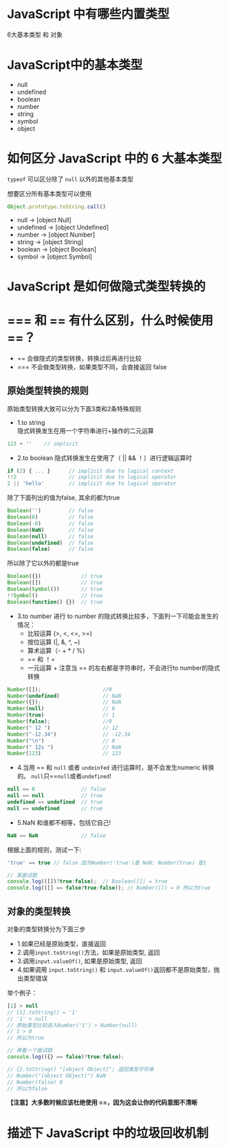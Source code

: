 # JavaScript 中有哪些内置类型

6大基本类型 和 对象

# JavaScript中的基本类型

- null
- undefined
- boolean
- number
- string
- symbol
- object

<!--
参考：https://developer.mozilla.org/zh-CN/docs/Web/JavaScript/Data_structures#%E6%95%B0%E6%8D%AE%E7%B1%BB%E5%9E%8B
-->

# 如何区分 JavaScript 中的 6 大基本类型

`typeof` 可以区分除了 `null` 以外的其他基本类型

想要区分所有基本类型可以使用

```javascript
Object.prototype.toString.call()
```

- null -> [object Null]
- undefined -> [object Undefined]
- number -> [object Number]
- string -> [object String]
- boolean -> [object Boolean]
- symbol -> [object Symbol]

# JavaScript 是如何做隐式类型转换的

# === 和 == 有什么区别，什么时候使用 ==？

- == 会做隐式的类型转换，转换过后再进行比较
- === 不会做类型转换，如果类型不同，会直接返回 false

## 原始类型转换的规则
原始类型转换大致可以分为下面3类和2条特殊规则

- 1.to string   
隐式转换发生在用一个字符串进行+操作的二元运算

```javascript
123 + ''    // implicit
```

- 2.to boolean
隐式转换发生在使用了（ || && ！）进行逻辑运算时

```javascript 
if (2) { ... }      // implicit due to logical context
!!2                 // implicit due to logical operator
2 || 'hello'        // implicit due to logical operator
```
除了下面列出的值为false, 其余的都为true

```javascript
Boolean('')         // false
Boolean(0)          // false
Boolean(-0)         // false
Boolean(NaN)        // false
Boolean(null)       // false
Boolean(undefined)  // false
Boolean(false)      // false
```
所以除了它以外的都是true

```javascript
Boolean({})             // true
Boolean([])             // true
Boolean(Symbol())       // true
!!Symbol()              // true
Boolean(function() {})  // true
```

- 3.to number
进行 to number 的隐式转换比较多，下面列一下可能会发生的情况：
    - 比较运算 (>, <, <=, >=)
    - 按位运算 (|, &, ^, ~)
    - 算术运算（- + * / %）
    - == 和 ！=
    - 一元运算 +
注意当 == 的左右都是字符串时，不会进行to number的隐式转换

```javascript
Number([]);                    //0
Number(undefined)              // NaN
Number({});                    // NaN
Number(null)                   // 0
Number(true)                   // 1
Number(false);                 //0
Number(" 12 ")                 // 12
Number("-12.34")               // -12.34
Number("\n")                   // 0
Number(" 12s ")                // NaN
Number(123)                    // 123
```

- 4.当用 == 和 ```null``` 或者 ```undeinfed``` 进行运算时，是不会发生numeric 转换的。 ```null```只==```null```或者```undefined```!
```javascript
null == 0               // false
null == null            // true
undefined == undefined  // true
null == undefined       // true
```

- 5.NaN 和谁都不相等，包括它自己!
```javascript
NaN == NaN              // false
```   
    
根据上面的规则，测试一下:

```javascript
'true' == true // false 因为Number('true')是 NaN; Number(true) 是1

// 某面试题
console.log(([])?true:false);  // Boolean([]) = true
console.log(([] == false?true:false)); // Number([]) = 0 所以为true
```    

## 对象的类型转换
对象的类型转换分为下面三步
- 1.如果已经是原始类型，直接返回
- 2.调用```input.toString()```方法，如果是原始类型, 返回
- 3.调用```input.valueOf()```, 如果是原始类型, 返回
- 4.如果调用 ```input.toString()``` 和 ```input.valueOf()```返回都不是原始类型，抛出类型错误

举个例子：
```javascript
[1] > null
// [1].toString() = '1'
// '1' > null
// 原始类型比较进入Number('1') > Number(null)
// 1 > 0
// 所以为true

// 再看一个面试题
console.log(({} == false)?true:false);

// {}.toString() "[object Object]"; 返回类型字符串
// Number("[object Object]") NaN
// Number(false) 0
// 所以为false
```
    
**【注意】大多数时候应该杜绝使用 ==，因为这会让你的代码意图不清晰**

<!-- 
参考:
1.JavaScript type coercion explained
https://medium.freecodecamp.org/js-type-coercion-explained-27ba3d9a2839
2. 文章1的作者推荐了书
https://legacy.gitbook.com/book/oshotokill/understandinges6-simplified-chinese/details
-->

# 描述下 JavaScript 中的垃圾回收机制
